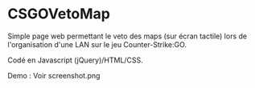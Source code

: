 # CSGOVetoMap
Simple page web permettant le veto des maps (sur écran tactile) lors de l'organisation d'une LAN sur le jeu Counter-Strike:GO.


Codé en Javascript (jQuery)/HTML/CSS.

Demo : Voir screenshot.png
